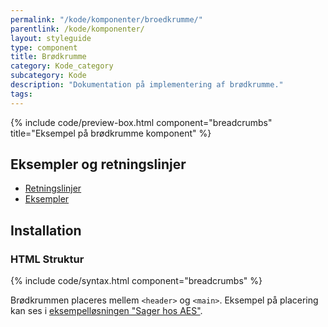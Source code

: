 ```yaml
---
permalink: "/kode/komponenter/broedkrumme/"
parentlink: /kode/komponenter/
layout: styleguide
type: component
title: Brødkrumme
category: Kode_category
subcategory: Kode
description: "Dokumentation på implementering af brødkrumme."
tags: 
---
```


{% include code/preview-box.html component="breadcrumbs" title="Eksempel på brødkrumme komponent" %}

## Eksempler og retningslinjer
<ul class="nobullet-list">
    <li><a href="/komponenter/broedkrumme/#retningslinjer">Retningslinjer</a></li>
    <li><a href="/komponenter/broedkrumme/">Eksempler</a></li>
</ul>

## Installation

### HTML Struktur

{% include code/syntax.html component="breadcrumbs" %}

Brødkrummen placeres mellem `<header>` og `<main>`. Eksempel på placering kan ses i <a href="/eksempler/selvbetjeningsloesninger/#solution-7">eksempelløsningen "Sager hos AES"</a>.
